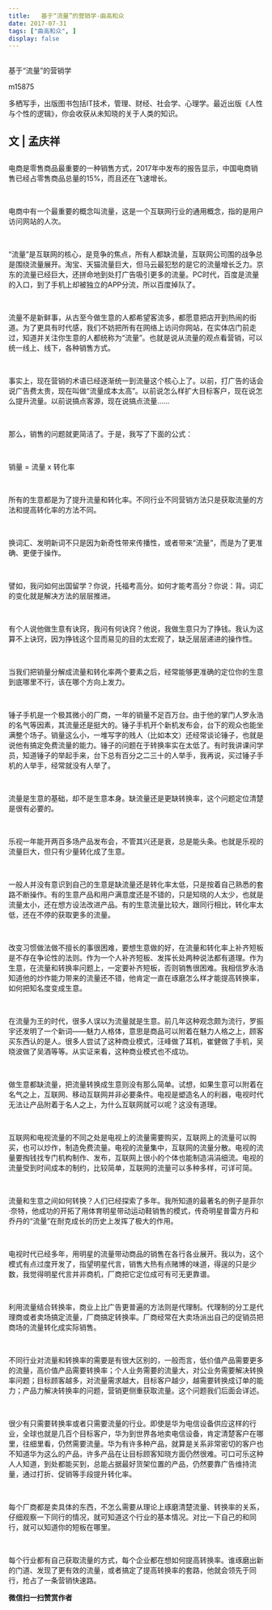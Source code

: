 ```yaml
---
title:   基于“流量”的营销学-曲高和众
date: 2017-07-31
tags: ["曲高和众", ]
display: false
---
```



## 



基于“流量”的营销学




m15875




多栖写手，出版图书包括IT技术，管理、财经、社会学、心理学。最近出版《人性与个性的逻辑》，你会收获从未知晓的关于人类的知识。


## **文 | 孟庆祥**

## 

电商是零售商品最重要的一种销售方式，2017年中发布的报告显示，中国电商销售已经占零售商品总量的15%，而且还在飞速增长。

&nbsp;

电商中有一个最重要的概念叫流量，这是一个互联网行业的通用概念，指的是用户访问网站的人次。

&nbsp;

“流量”是互联网的核心，是竞争的焦点，所有人都缺流量，互联网公司围的战争总是围绕流量展开。淘宝、天猫流量巨大，但马云最犯愁的是它的流量增长乏力。京东的流量已经巨大，还拼命地到处打广告吸引更多的流量。PC时代，百度是流量的入口，到了手机上却被独立的APP分流，所以百度掉队了。

&nbsp;

流量不是新鲜事，从古至今做生意的人都希望客流多，都愿意把店开到热闹的街道。为了更具有时代感，我们不妨把所有在网络上访问你网站，在实体店门前走过，知道并关注你生意的人都统称为“流量”。也就是说从流量的观点看营销，可以统一线上、线下，各种销售方式。

&nbsp;

事实上，现在营销的术语已经逐渐统一到流量这个核心上了。以前，打广告的话会说广告费太贵，现在叫做“流量成本太高”。以前说怎么样扩大目标客户，现在说怎么提升流量。以前说搞点客源，现在说搞点流量……

&nbsp;

那么，销售的问题就更简洁了。于是，我写了下面的公式：

&nbsp;

销量 = 流量 x 转化率

&nbsp;

所有的生意都是为了提升流量和转化率。不同行业不同营销方法只是获取流量的方法和提高转化率的方法不同。

&nbsp;

换词汇、发明新词不只是因为新奇性带来传播性，或者带来“流量”，而是为了更准确、更便于操作。

&nbsp;

譬如，我问如何出国留学？你说，托福考高分。如何才能考高分？你说：背。词汇的变化就是解决方法的层层推进。

&nbsp;

有个人说他做生意有诀窍，我问有何诀窍？他说，我做生意只为了挣钱。我认为这算不上诀窍，因为挣钱这个显而易见的目的太宏观了，缺乏层层递进的操作性。

&nbsp;

当我们把销量分解成流量和转化率两个要素之后，经常能够更准确的定位你的生意到底哪里不行，该在哪个方向上发力。

&nbsp;

锤子手机是一个极其微小的厂商，一年的销量不足百万台。由于他的掌门人罗永浩的名气等因素，其流量还是挺大的。锤子手机开个新机发布会，台下的观众也能坐满整个场子。销量这么小，一堆写字的贱人（比如本文）还经常谈论锤子，也就是说他有搞定免费流量的能力。锤子的问题在于转换率实在太低了。有时我讲课问学员，知道锤子的举起手来，台下总有百分之二三十的人举手，我再说，买过锤子手机的人举手，经常就没有人举了。

&nbsp;

流量是生意的基础，却不是生意本身。缺流量还是更缺转换率，这个问题定位清楚是很有必要的。

&nbsp;

乐视一年能开两百多场产品发布会，不管其兴还是衰，总是能头条。也就是乐视的流量巨大，但只有少量转化成了生意。

&nbsp;

一般人并没有意识到自己的生意是缺流量还是转化率太低，只是按着自己熟悉的套路不断操作。有的生意产品和用户满意度还是不错的，只是知晓的人太少，也就是流量太小，还在想方设法改进产品。有的生意流量比较大，跟同行相比，转化率太低，还在不停的获取更多的流量。

&nbsp;

改变习惯做法做不擅长的事很困难，要想生意做的好，在流量和转化率上补齐短板是不存在争论性的法则。作为一个人补齐短板、发挥长处两种说法都有道理。作为生意，在流量和转换率问题上，一定要补齐短板，否则销售很困难。我相信罗永浩知道他的炒作能力带来的流量还不错，他肯定一直在琢磨怎么样才能提高转换率，如何把知名度变成生意。

&nbsp;

在流量为王的时代，很多人误以为流量就是生意。前几年这种观念颇为流行，罗振宇还发明了一个新词——魅力人格体，意思是商品可以附着在魅力人格之上，顾客买东西认的是人。很多人尝试了这种商业模式，汪峰做了耳机，崔健做了手机，吴晓波做了吴酒等等。从实证来看，这种商业模式也不成功。

&nbsp;

做生意都缺流量，把流量转换成生意则没有那么简单。试想，如果生意可以附着在名气之上，互联网、移动互联网并非必要条件。电视是塑造名人的利器，电视时代无法让产品附着于名人之上，为什么互联网就可以呢？这没有道理。

&nbsp;

互联网和电视流量的不同之处是电视上的流量需要购买，互联网上的流量可以购买，也可以炒作，制造免费流量。电视的流量集中，互联网的流量分散。电视的流量要掏钱找专门机构制作、发布，互联网上很小的个体也能制造涓涓细流。电视的流量受到时间成本的制约，比较简单，互联网的流量可以多种多样，可详可简。

&nbsp;

流量和生意之间如何转换？人们已经探索了多年。我所知道的最著名的例子是菲尔·奈特，他成功的开拓了用体育明星带动运动鞋销售的模式，传奇明星普雷方丹和乔丹的“流量”在耐克成长的历史上发挥了极大的作用。

&nbsp;

电视时代已经多年，用明星的流量带动商品的销售在各行各业展开。我以为，这个模式有点过度开发了，指望明星代言，销售大热有点赌博的味道，得逞的只是少数，我觉得明星代言并非商机，厂商把它定位成可有可无更靠谱。

&nbsp;

利用流量结合转换率，商业上比广告更普遍的方法则是代理制。代理制的分工是代理商或者卖场搞定流量，厂商搞定转换率。厂商经常在大卖场派出自己的促销员把商场的流量转化成实际销售。

&nbsp;

不同行业对流量和转换率的需要是有很大区别的，一般而言，低价值产品需要更多的流量，高价值产品需要转换率；个人业务需要的流量大，对公业务需要解决转换率问题；目标顾客越多，对流量需求越大，目标客户越少，越需要转换成订单的能力；产品力解决转换率的问题，营销更侧重获取流量。这个问题我们后面会详述。

&nbsp;

很少有只需要转换率或者只需要流量的行业。即使是华为电信设备供应这样的行业，全球也就是几百个目标客户，华为到世界各地卖电信设备，肯定清楚客户在哪里，往细里看，仍然需要流量。华为有许多种产品，就算是关系非常密切的客户也不知道华为这么的产品，许多产品在让目标顾客知晓方面仍然很难。可口可乐这种人人知道，到处都能买到，总能占据最好货架位置的产品，仍然要靠广告维持流量，通过打折、促销等手段提升转化率。

&nbsp;

每个厂商都是卖具体的东西，不怎么需要从理论上琢磨清楚流量、转换率的关系，仔细观察一下同行的情况，就可知道这个行业的基本情况。对比一下自己的和同行，就可以知道你的短板在哪里。

&nbsp;

每个行业都有自己获取流量的方式，每个企业都在想如何提高转换率。谁琢磨出新的门道、发现了更有效的流量，或者搞定了提高转换率的套路，他就会领先于同行，抢占了一条营销快速路。




**微信扫一扫赞赏作者**